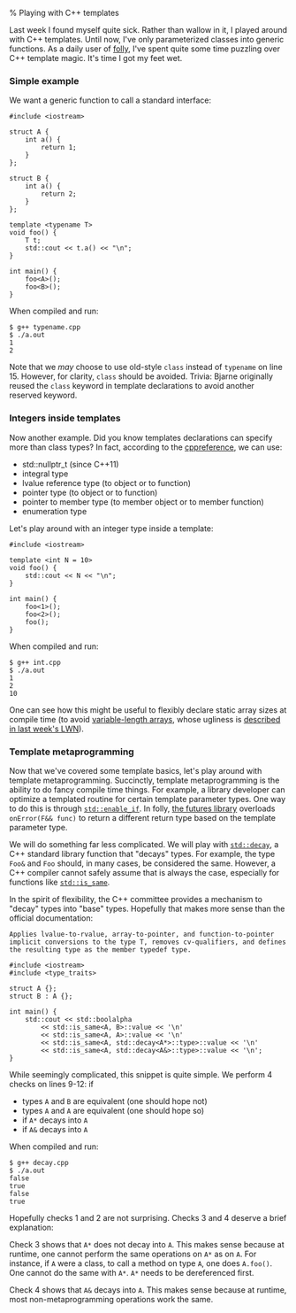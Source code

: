 % Playing with C++ templates

Last week I found myself quite sick. Rather than wallow in it,
I played around with C++ templates. Until now, I've only parameterized classes into generic
functions. As a daily user of [folly](https://github.com/facebook/folly),
I've spent quite some time puzzling over C++ template magic. It's time I got my feet wet.

### Simple example

We want a generic function to call a standard interface:

``` {#function .cpp .numberLines startFrom="1"}
#include <iostream>

struct A {
    int a() {
        return 1;
    }
};

struct B {
    int a() {
        return 2;
    }
};

template <typename T>
void foo() {
    T t;
    std::cout << t.a() << "\n";
}

int main() {
    foo<A>();
    foo<B>();
}
```

When compiled and run:
```
$ g++ typename.cpp
$ ./a.out
1
2
```

Note that we _may_ choose to use old-style `class` instead of `typename`
on line 15. However, for clarity, `class` should be avoided. Trivia:
Bjarne originally reused the `class` keyword in template declarations to avoid another reserved
keyword.

### Integers inside templates

Now another example. Did you know templates declarations can specify more than class types?
In fact, according to the [cppreference][0], we can use:

* std::nullptr_t (since C++11)
* integral type
* lvalue reference type (to object or to function)
* pointer type (to object or to function)
* pointer to member type (to member object or to member function)
* enumeration type

Let's play around with an integer type inside a template:

``` {#function .cpp .numberLines startFrom="1"}
#include <iostream>

template <int N = 10>
void foo() {
    std::cout << N << "\n";
}

int main() {
    foo<1>();
    foo<2>();
    foo();
}
```

When compiled and run:
```
$ g++ int.cpp
$ ./a.out
1
2
10
```

One can see how this might be useful to flexibly declare static array sizes at compile time (to avoid [variable-length arrays][2], whose
ugliness is [described in last week's LWN][3]).

### Template metaprogramming

Now that we've covered some template basics, let's play around with template
metaprogramming. Succinctly, template metaprogramming is the ability to do
fancy compile time things. For example, a library developer can optimize a
templated routine for certain template parameter types. One way to do this is
through [`std::enable_if`][1]. In folly, [the futures library][4] overloads
`onError(F&& func)` to return a different return type based on the template
parameter type.

We will do something far less complicated. We will play with [`std::decay`][5],
a C++ standard library function that "decays" types. For example, the type `Foo&` and `Foo`
should, in many cases, be considered the same. However, a C++ compiler cannot
safely assume that is always the case, especially for functions like [`std::is_same`][6].

In the spirit of flexibility, the C++ committee provides a mechanism to "decay"
types into "base" types. Hopefully that makes more sense than the official
documentation:

    Applies lvalue-to-rvalue, array-to-pointer, and function-to-pointer implicit conversions to the type T, removes cv-qualifiers, and defines the resulting type as the member typedef type.


``` {#function .cpp .numberLines startFrom="1"}
#include <iostream>
#include <type_traits>

struct A {};
struct B : A {};

int main() {
    std::cout << std::boolalpha
        << std::is_same<A, B>::value << '\n'
        << std::is_same<A, A>::value << '\n'
        << std::is_same<A, std::decay<A*>::type>::value << '\n'
        << std::is_same<A, std::decay<A&>::type>::value << '\n';
}
```

While seemingly complicated, this snippet is quite simple. We perform 4
checks on lines 9-12: if

* types `A` and `B` are equivalent (one should hope not)
* types `A` and `A` are equivalent (one should hope so)
* if `A*` decays into `A`
* if `A&` decays into `A`

When compiled and run:
```
$ g++ decay.cpp
$ ./a.out
false
true
false
true
```

Hopefully checks 1 and 2 are not surprising. Checks 3 and 4 deserve a brief
explanation:

Check 3 shows that `A*` does not decay into `A`. This makes sense because at
runtime, one cannot perform the same operations on `A*` as on `A`. For instance,
if `A` were a class, to call a method on type `A`, one does `A.foo()`. One
cannot do the same with `A*`. `A*` needs to be dereferenced first.

Check 4 shows that `A&` decays into `A`. This makes sense because at runtime,
most non-metaprogramming operations work the same.

[0]: http://en.cppreference.com/w/cpp/language/template_parameters
[1]: http://en.cppreference.com/w/cpp/types/enable_if
[2]: https://en.wikipedia.org/wiki/Variable-length_array
[3]: https://lwn.net/Articles/749064/
[4]: https://github.com/facebook/folly/blob/master/folly/futures/Future.h#L629-L674
[5]: http://en.cppreference.com/w/cpp/types/decay
[6]: http://en.cppreference.com/w/cpp/types/is_same
